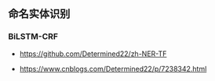 ## 命名实体识别
### BiLSTM-CRF
 
- https://github.com/Determined22/zh-NER-TF

- https://www.cnblogs.com/Determined22/p/7238342.html
